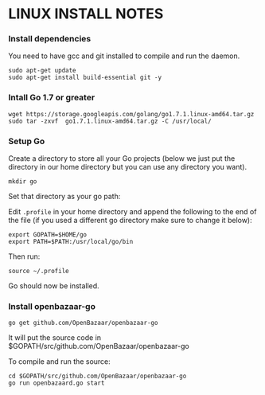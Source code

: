 LINUX INSTALL NOTES
====================

### Install dependencies

You need to have gcc and git installed to compile and run the daemon.
```
sudo apt-get update
sudo apt-get install build-essential git -y
```

### Intall Go 1.7 or greater
```
wget https://storage.googleapis.com/golang/go1.7.1.linux-amd64.tar.gz
sudo tar -zxvf  go1.7.1.linux-amd64.tar.gz -C /usr/local/
```

### Setup Go

Create a directory to store all your Go projects (below we just put the directory in our home directory but you can use any directory you want).

```
mkdir go
```

Set that directory as your go path:

Edit `.profile` in your home directory and append the following to the end of the file (if you used a different go directory make sure to change it below):
```
export GOPATH=$HOME/go
export PATH=$PATH:/usr/local/go/bin
```

Then run:
```
source ~/.profile
```

Go should now be installed.

### Install openbazaar-go

```
go get github.com/OpenBazaar/openbazaar-go
```

It will put the source code in $GOPATH/src/github.com/OpenBazaar/openbazaar-go

To compile and run the source:
```
cd $GOPATH/src/github.com/OpenBazaar/openbazaar-go
go run openbazaard.go start
```
